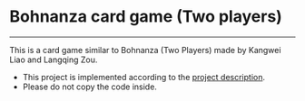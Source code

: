 # Bohnanza card game (Two players)
---
This is a card game similar to Bohnanza (Two Players) made by Kangwei Liao and Langqing Zou.

- This project is implemented according to the [project description](https://github.com/KangweiLIAO/CSI2372-Project/blob/master/Project.pdf).
- Please do not copy the code inside.
